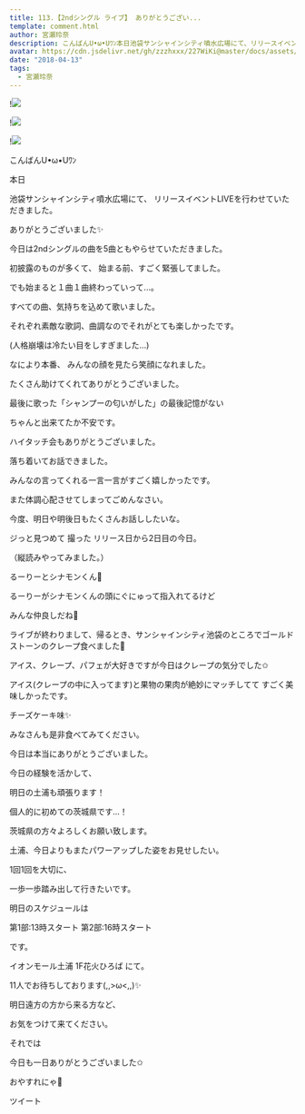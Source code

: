```yaml
---
title: 113.【2ndシングル ライブ】 ありがとうござい...
template: comment.html
author: 宮瀬玲奈
description: こんばんU•ω•Uﾜﾝ本日池袋サンシャインシティ噴水広場にて、リリースイベントLIVEを行わせていただきました。ありがとうございました✨今日は2ndシングルの曲を5曲とも...
avatar: https://cdn.jsdelivr.net/gh/zzzhxxx/227WiKi@master/docs/assets/photo/avatar/reina.jpg
date: "2018-04-13"
tags:
  - 宮瀬玲奈
---
```


!![](https://cdn.jsdelivr.net/gh/227WiKi/227WiKi-image@master/blog-image/reina-2018-04-13-2_1.jpg)

!![](https://cdn.jsdelivr.net/gh/227WiKi/227WiKi-image@master/blog-image/reina-2018-04-13-2_2.jpg)

!![](https://cdn.jsdelivr.net/gh/227WiKi/227WiKi-image@master/blog-image/reina-2018-04-13-2_3.jpg)





こんばんU•ω•Uﾜﾝ




本日

池袋サンシャインシティ噴水広場にて、
リリースイベントLIVEを行わせていただきました。


ありがとうございました✨






今日は2ndシングルの曲を5曲ともやらせていただきました。



初披露のものが多くて、
始まる前、すごく緊張してました。




でも始まると１曲１曲終わっていって...。


すべての曲、気持ちを込めて歌いました。


それぞれ素敵な歌詞、曲調なのでそれがとても楽しかったです。


(人格崩壊は冷たい目をしすぎました...)





なにより本番、
みんなの顔を見たら笑顔になれました。





たくさん助けてくれてありがとうございました。
















最後に歌った「シャンプーの匂いがした」の最後記憶がない


ちゃんと出来てたか不安です。










ハイタッチ会もありがとうございました。

落ち着いてお話できました。


みんなの言ってくれる一言一言がすごく嬉しかったです。


また体調心配させてしまってごめんなさい。


今度、明日や明後日もたくさんお話ししたいな。















ジっと見つめて
撮った
リリース日から2日目の今日。


（縦読みやってみました。）














るーりーとシナモンくん💓


るーりーがシナモンくんの頭にぐにゅって指入れてるけど

みんな仲良しだね💓















ライブが終わりまして、帰るとき、サンシャインシティ池袋のところでゴールドストーンのクレープ食べました💓

アイス、クレープ、パフェが大好きですが今日はクレープの気分でした✩



アイス(クレープの中に入ってます)と果物の果肉が絶妙にマッチしてて
すごく美味しかったです。


チーズケーキ味✨

みなさんも是非食べてみてください。














今日は本当にありがとうございました。





今日の経験を活かして、

明日の土浦も頑張ります！





個人的に初めての茨城県です...！

茨城県の方々よろしくお願い致します。





土浦、今日よりもまたパワーアップした姿をお見せしたい。




1回1回を大切に、

一歩一歩踏み出して行きたいです。









明日のスケジュールは

第1部:13時スタート
第2部:16時スタート

です。




イオンモール土浦 1F花火ひろば にて。

11人でお待ちしております(,,>ω<,,)✨






明日遠方の方から来る方など、

お気をつけて来てください。





それでは

今日も一日ありがとうございました✩




おやすれにゃ💓


ツイート



